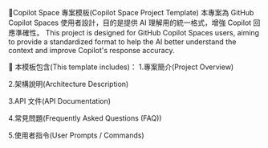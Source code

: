 🚀Copilot Space 專案模板(Copilot Space Project Template)
本專案為 GitHub Copilot Spaces 使用者設計，目的是提供 AI 理解用的統一格式，增強 Copilot 回應準確性。
This project is designed for GitHub Copilot Spaces users, aiming to provide a standardized format to help the AI better understand the context and improve Copilot's response accuracy.

📘 本模板包含(This template includes)：
1.專案簡介(Project Overview)

2.架構說明(Architecture Description)

3.API 文件(API Documentation)

4.常見問題(Frequently Asked Questions (FAQ))

5.使用者指令(User Prompts / Commands)
